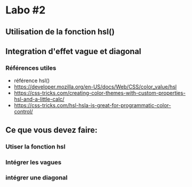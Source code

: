 # Labo #2
## Utilisation de la fonction hsl()
## Integration d'effet vague et diagonal

### Références utiles

- référence hsl()
 - https://developer.mozilla.org/en-US/docs/Web/CSS/color_value/hsl
 - https://css-tricks.com/creating-color-themes-with-custom-properties-hsl-and-a-little-calc/
 - https://css-tricks.com/hsl-hsla-is-great-for-programmatic-color-control/


## Ce que vous devez faire:

### Utiser la fonction hsl
### Intégrer les vagues
### intégrer une diagonal

    